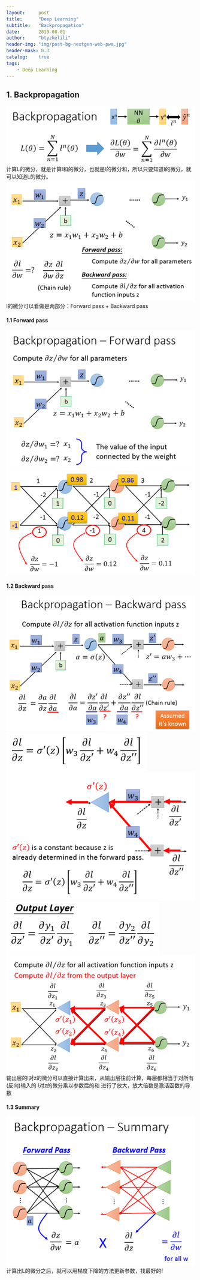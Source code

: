 ```yaml
---
layout:     post
title:      "Deep Learning"
subtitle:   "Backpropagation"
date:       2019-08-01
author:     "btyzkelili"
header-img: "img/post-bg-nextgen-web-pwa.jpg"
header-mask: 0.3
catalog:    true
tags:
    - Deep Learning
---  
```

## 1. Backpropagation
![](/img/lhy_ml/bp-1.png)  
计算L的微分，就是计算l和的微分，也就是l的微分和，所以只要知道l的微分，就可以知道L的微分。  
![](/img/lhy_ml/bp-4.png)  
l的微分可以看做是两部分：Forward pass + Backward pass

#### 1.1 Forward pass
![](/img/lhy_ml/bp-2.png)  
![](/img/lhy_ml/bp-3.png)  

#### 1.2 Backward pass
![](/img/lhy_ml/bp-5.png)  
![](/img/lhy_ml/bp-6.png)  
![](/img/lhy_ml/bp-7.png)  
![](/img/lhy_ml/bp-8.png)  
![](/img/lhy_ml/bp-9.png)  
输出层的l对z的微分可以直接计算出来，从输出层往前计算，每层都相当于对所有(反向)输入的 l对z的微分乘以参数后的和 进行了放大，放大倍数是激活函数的导数

#### 1.3 Summary
![](/img/lhy_ml/bp-10.png)  
计算出L的微分之后，就可以用梯度下降的方法更新参数，找最好的f
